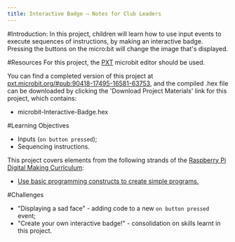```yaml
---
title: Interactive Badge — Notes for Club Leaders
---
```


#Introduction:
In this project, children will learn how to use input events to execute sequences of instructions, by making an interactive badge. Pressing the buttons on the micro:bit will change the image that's displayed.

#Resources
For this project, the [PXT](http://jumpto.cc/pxt-new) microbit editor should be used.

You can find a completed version of this project at [pxt.microbit.org/#pub:90418-17495-16581-63753](https://pxt.microbit.org/#pub:90418-17495-16581-63753), and the compiled .hex file can be downloaded by clicking the 'Download Project Materials' link for this project, which contains:

+ microbit-Interactive-Badge.hex

#Learning Objectives
+ Inputs (`on button pressed`);
+ Sequencing instructions.

This project covers elements from the following strands of the [Raspberry Pi Digital Making Curriculum](http://rpf.io/curriculum):

+ [Use basic programming constructs to create simple programs.](https://www.raspberrypi.org/curriculum/programming/creator)

#Challenges
+ "Displaying a sad face" - adding code to a new `on button pressed` event;
+ "Create your own interactive badge!" - consolidation on skills learnt in this project.
